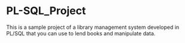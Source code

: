 # PL-SQL_Project

This is a sample project of a library management system developed in PL/SQL that you can use to lend books and manipulate data.
